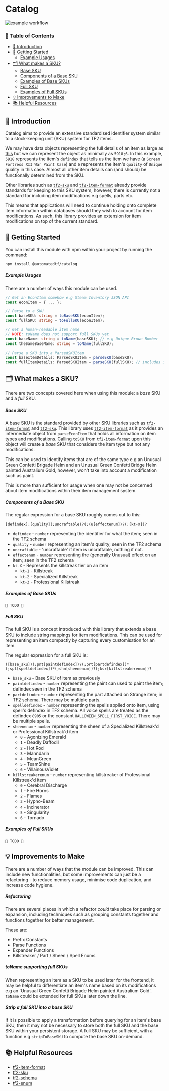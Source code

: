 # Catalog

![example workflow](https://github.com/automatedtf/catalog/actions/workflows/main.yml/badge.svg)

### 📖 Table of Contents
- [👋 Introduction](#-introduction)
- [🔌 Getting Started](#-getting-started)
    - [Example Usages](#example-usages)
- [🗂️ What makes a SKU?](#%EF%B8%8F-what-makes-a-sku)
    - [Base SKU](#base-sku)
    - [Components of a Base SKU](#components-of-a-base-sku)
    - [Examples of Base SKUs](#examples-of-base-skus)
    - [Full SKU](#full-sku)
    - [Examples of Full SKUs](#examples-of-full-skus)
- [💡 Improvements to Make](#-improvements-to-make)
- [📚 Helpful Resources](#-helpful-resources)

## 👋 Introduction
Catalog aims to provide an extensive standardised identifier system similar to a stock-keeping unit (SKU) system for TF2 items.

We may have data objects representing the full details of an item as large as [this](https://github.com/automatedtf/catalog/blob/b29f7491782576bbf001eac1a4a25adcf9e2d8ef/__tests__/constants/EconItems.ts#L1) but we can represent the object as minimally as `5918;6`. In this example, `5918` represents the item's `defindex` that tells us the item we have (a `Scream Fortress XII War Paint Case`) and `6` represents the item's `quality` of `Unique` quality in this case. Almost all other item details can (and should) be functionally determined from the SKU.

Other libraries such as [`tf2-sku`](https://github.com/Nicklason/node-tf2-sku) and [`tf2-item-format`](https://github.com/danocmx/node-tf2-item-format) already provide standards for keeping to this SKU system, however, there is currently not a standard for including item modifications e.g spells, parts etc.

This means that applications will need to continue holding onto complete item information within databases should they wish to account for item modifications. As such, this library provides an extension for item modifications on top of the current standard.

## 🔌 Getting Started
You can install this module with npm within your project by running the command:

```bash
npm install @automatedtf/catalog
```

##### Example Usages
There are a number of ways this module can be used.
```typescript
// Get an EconItem somehow e.g Steam Inventory JSON API
const econItem = { ... }; 

// Parse to a SKU
const baseSKU: string = toBaseSKU(econItem);
const fullSKU: string = toFullSKU(econItem);

// Get a human-readable item name
// NOTE: toName does not support full SKUs yet
const baseName: string = toName(baseSKU); // e.g Unique Brown Bomber
const theSameBaseName: string = toName(fullSKU);

// Parse a SKU into a ParsedSKUItem
const baseItemDetails: ParsedSKUItem = parseSKU(baseSKU);
const fullItemDetails: ParsedSKUItem = parseSKU(fullSKU); // includes item modifications 
```

## 🗂️ What makes a SKU?
There are two concepts covered here when using this module: a *base* SKU and a *full* SKU.

##### Base SKU
A base SKU is the standard provided by other SKU libraries such as [`tf2-item-format`](https://github.com/danocmx/node-tf2-item-format) and [`tf2-sku`](https://github.com/Nicklason/node-tf2-sku). This library uses [`tf2-item-format`](https://github.com/danocmx/node-tf2-item-format) as it provides an intermediate object from `parseEconItem` that holds all information on item types and modifications. Calling `toSKU` from [`tf2-item-format`](https://github.com/danocmx/node-tf2-item-format) upon this object will create a *base* SKU that considers the item type but not any modifications.

This can be used to identify items that are of the same type e.g an Unusual Green Confetti Brigade Helm and an Unusual Green Confetti Bridge Helm painted Australium Gold, however, won't take into account a modification such as paint.

This is more than sufficient for usage when one may not be concerned about item modifications within their item management system.

##### Components of a Base SKU

The regular expression for a base SKU roughly comes out to this:
```
[defindex];[quality](;uncraftable)?(;(u[effectenum])?(;[kt-X])?
```
- `defindex` - `number` representing the identifier for what the item; seen in the TF2 schema
- `quality` - `number` representing an item's quality; seen in the TF2 schema
- `uncraftable` - 'uncraftable' if item is uncraftable, nothing if not.
- `effectenum` - `number` representing the (generally Unusual) effect on an item; seen in the TF2 schema
- `kt-X` - Represents the killstreak tier on an item
    - `kt-1` - Killstreak
    - `kt-2` - Specialized Killstreak
    - `kt-3` - Professional Killstreak

##### Examples of Base SKUs
`🚧 TODO 🚧`

##### Full SKU
The full SKU is a concept introduced with this library that extends a base SKU to include string mappings for item modifications. This can be used for representing an item compactly by capturing every customisation for an item.

The regular expression for a full SKU is:
```
([base_sku])(;pnt[paintdefindex])?(;prt[partdefindex])*(;spl[spelldefindex])*(;shn[sheenenum])?(;ksr[killstreakerenum])?
```
- `base_sku` - Base SKU of item as previously
- `paintdefindex` - `number` representing the paint can used to paint the item; defindex seen in the TF2 schema
- `partdefindex` - `number` representing the part attached on Strange item; in TF2 schema. There may be multiple parts.
- `spelldefindex` - `number` representing the spells applied onto item, using spell's defindex in TF2 schema. All voice spells are treated as the defindex `8905` or the constant `HALLOWEEN_SPELL_FIRST_VOICE`. There may be multiple spells.
- `sheenenum` - `number` representing the sheen of a Specialized Killstreak'd or Professional Killstreak'd item
    - `0` - Agonizing Emerald
    - `1` - Deadly Daffodil
    - `2` - Hot Rod
    - `3` - Manndarin
    - `4` - MeanGreen
    - `5` - TeamShine
    - `6` - VillainousViolet
- `killstreakerenum` - `number` representing killstreaker of Professional Killstreak'd item
    - `0` - Cerebral Discharge
    - `1` - Fire Horns
    - `2` - Flames
    - `3` - Hypno-Beam
    - `4` - Incinerator
    - `5` - Singularity
    - `6` - Tornado

##### Examples of Full SKUs
`🚧 TODO 🚧`

## 💡 Improvements to Make

There are a number of ways that the module can be improved. This can include new functionalities, but some improvements can just be a refactoring - to reduce memory usage, minimise code duplication, and increase code hygiene.
##### Refactoring
There are several places in which a refactor *could* take place for parsing or expansion, including techniques such as grouping constants together and functions together for better management.

These are:
- Prefix Constants
- Parse Functions
- Expander Functions
- Killstreaker / Part / Sheen / Spell Enums

##### toName supporting full SKUs

When representing an item as a SKU to be used later for the frontend, it may be helpful to differentiate an item's name based on its modifications e.g an 'Unusual Green Confetti Brigade Helm painted Australium Gold'. `toName` could be extended for full SKUs later down the line.

##### Strip a full SKU into a base SKU
If it is possible to apply a transformation before querying for an item's base SKU, then it may not be necessary to store both the full SKU and the base SKU within your persistent storage. A full SKU may be sufficient, with a function e.g `stripToBaseSKU` to compute the base SKU on-demand.

## 📚 Helpful Resources
- [tf2-item-format](https://github.com/danocmx/node-tf2-item-format)
- [tf2-sku](https://github.com/Nicklason/node-tf2-sku)
- [tf2-schema](https://github.com/Nicklason/node-tf2-schema)
- [tf2-enum](https://github.com/Bonfire/node-tf2-enum)